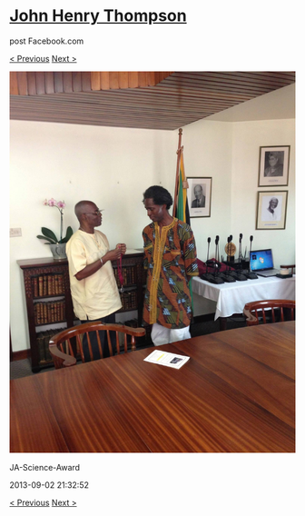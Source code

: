 # [John Henry Thompson](../README.md)
post Facebook.com

[< Previous](2013-09-02-46.md) [Next >](2013-09-02-48.md)

[![](../media/2013-09-02/JA-Science-Award-36.jpg)](../README.md)

JA-Science-Award

2013-09-02 21:32:52

[< Previous](2013-09-02-46.md) [Next >](2013-09-02-48.md)